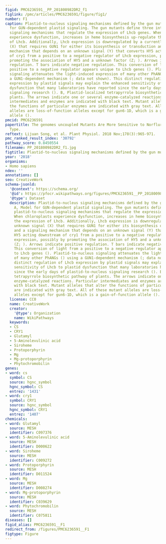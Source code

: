 ```yaml
---
figid: PMC6236591__PP_201800982DR2_f1
figlink: /pmc/articles/PMC6236591/figure/fig1/
number: F1
caption: Plastid-to-nucleus signaling mechanisms defined by the gun mutants. A, Model
  for GUN-dependent plastid signaling. The gun mutants define three interacting plastid-to-nucleus
  signaling mechanisms that regulate the expression of Lhcb genes. When chloroplasts
  experience dysfunction, increases in heme biosynthesis up-regulate the expression
  of Lhcb. Additionally, Lhcb expression is downregulated by a currently unknown signal
  (X) that requires GUN1 for either its biosynthesis or transduction and a signaling
  mechanism that depends on an unknown signal (Y) that converts HY5 acting downstream
  of cry1 from a positive to a negative regulator of Lhcb expression, possibly by
  promoting the association of HY5 and a unknown factor (Z; ). Arrows indicate positive
  regulation. T bars indicate negative regulation. This conversion of light from a
  positive to a negative regulator appears unique to Lhcb genes (). Plastid-to-nucleus
  signaling attenuates the light-induced expression of many other PhANGs () using
  a GUN1-dependent mechanism (; data not shown). This distinct regulation of Lhcb
  expression by plastid signals may explain the enhanced sensitivity of Lhcb to plastid
  dysfunction that many laboratories have reported since the early days of plastid-to-nucleus
  signaling research (). B, Plastid-localized tetrapyrrole biosynthetic pathway of
  plants. The arrows indicate one or several enzyme-catalyzed reactions. Particular
  intermediates and enzymes are indicated with black text. Mutant alleles that alter
  the functions of particular enzymes are indicated with gray text. All of these mutant
  alleles are loss-of-function alleles except for gun6-1D, which is a gain-of-function
  allele ().
pmcid: PMC6236591
papertitle: The genomes uncoupled Mutants Are More Sensitive to Norflurazon Than Wild
  Type.
reftext: Lijuan Song, et al. Plant Physiol. 2018 Nov;178(3):965-971.
pmc_ranked_result_index: '30792'
pathway_score: 0.8450554
filename: PP_201800982DR2_f1.jpg
figtitle: Plastid-to-nucleus signaling mechanisms defined by the gun mutants
year: '2018'
organisms:
- Homo sapiens
ndex: ''
annotations: []
seo: CreativeWork
schema-jsonld:
  '@context': https://schema.org/
  '@id': https://pfocr.wikipathways.org/figures/PMC6236591__PP_201800982DR2_f1.html
  '@type': Dataset
  description: Plastid-to-nucleus signaling mechanisms defined by the gun mutants.
    A, Model for GUN-dependent plastid signaling. The gun mutants define three interacting
    plastid-to-nucleus signaling mechanisms that regulate the expression of Lhcb genes.
    When chloroplasts experience dysfunction, increases in heme biosynthesis up-regulate
    the expression of Lhcb. Additionally, Lhcb expression is downregulated by a currently
    unknown signal (X) that requires GUN1 for either its biosynthesis or transduction
    and a signaling mechanism that depends on an unknown signal (Y) that converts
    HY5 acting downstream of cry1 from a positive to a negative regulator of Lhcb
    expression, possibly by promoting the association of HY5 and a unknown factor
    (Z; ). Arrows indicate positive regulation. T bars indicate negative regulation.
    This conversion of light from a positive to a negative regulator appears unique
    to Lhcb genes (). Plastid-to-nucleus signaling attenuates the light-induced expression
    of many other PhANGs () using a GUN1-dependent mechanism (; data not shown). This
    distinct regulation of Lhcb expression by plastid signals may explain the enhanced
    sensitivity of Lhcb to plastid dysfunction that many laboratories have reported
    since the early days of plastid-to-nucleus signaling research (). B, Plastid-localized
    tetrapyrrole biosynthetic pathway of plants. The arrows indicate one or several
    enzyme-catalyzed reactions. Particular intermediates and enzymes are indicated
    with black text. Mutant alleles that alter the functions of particular enzymes
    are indicated with gray text. All of these mutant alleles are loss-of-function
    alleles except for gun6-1D, which is a gain-of-function allele ().
  license: CC0
  name: CreativeWork
  creator:
    '@type': Organization
    name: WikiPathways
  keywords:
  - CS
  - CRY1
  - Glutamyl
  - 5-Aminolevulinic acid
  - Siroheme
  - Protoporphyrin
  - Mg
  - Mg-protoporphyrin
  - Phytochromobilin
genes:
- word: cs
  symbol: CS
  source: hgnc_symbol
  hgnc_symbol: CS
  entrez: '1431'
- word: cry1
  symbol: CRY1
  source: hgnc_symbol
  hgnc_symbol: CRY1
  entrez: '1407'
chemicals:
- word: Glutamyl
  source: MESH
  identifier: C097376
- word: 5-Aminolevulinic acid
  source: MESH
  identifier: D000622
- word: Siroheme
  source: MESH
  identifier: C009272
- word: Protoporphyrin
  source: MESH
  identifier: D011524
- word: Mg
  source: MESH
  identifier: D008274
- word: Mg-protoporphyrin
  source: MESH
  identifier: C039629
- word: Phytochromobilin
  source: MESH
  identifier: C075811
diseases: []
figid_alias: PMC6236591__F1
redirect_from: /figures/PMC6236591__F1
figtype: Figure
---
```

